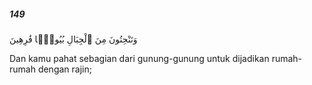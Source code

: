 ##### 149

<span class="ayah">وَتَنْحِتُونَ مِنَ ٱلْجِبَالِ بُيُوتًۭا فَٰرِهِينَ</span>

<span class="ayah_translation">Dan kamu pahat sebagian dari gunung-gunung untuk dijadikan rumah-rumah dengan rajin;</span>
